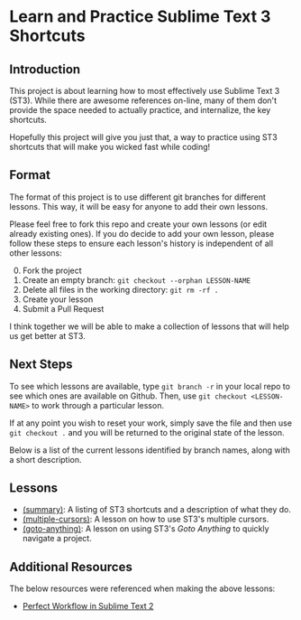 # Learn and Practice Sublime Text 3 Shortcuts

## Introduction
This project is about learning how to most effectively use Sublime Text 3 (ST3). While there are awesome references on-line, many of them don't provide the space needed to actually practice, and internalize, the key shortcuts.

Hopefully this project will give you just that, a way to practice using ST3 shortcuts that will make you wicked fast while coding!

## Format
The format of this project is to use different git branches for different lessons. This way, it will be easy for anyone to add their own lessons.

Please feel free to fork this repo and create your own lessons (or edit already existing ones). If you do decide to add your own lesson, please follow these steps to ensure each lesson's history is independent of all other lessons:

0. Fork the project
1. Create an empty branch: `git checkout --orphan LESSON-NAME`
2. Delete all files in the working directory: `git rm -rf .`
3. Create your lesson
4. Submit a Pull Request

I think together we will be able to make a collection of lessons that will help us get better at ST3.

## Next Steps
To see which lessons are available, type `git branch -r` in your local repo to see which ones are available on Github. Then, use `git checkout <LESSON-NAME>` to work through a particular lesson.

If at any point you wish to reset your work, simply save the file and then use `git checkout .` and you will be returned to the original state of the lesson.

Below is a list of the current lessons identified by branch names, along with a short description.

## Lessons

* [(summary)](https://github.com/cgrinaldi/learn-sublime/tree/summary): A listing of ST3 shortcuts and a description of what they do.
* [(multiple-cursors)](https://github.com/cgrinaldi/learn-sublime/tree/multiple-cursors): A lesson on how to use ST3's multiple cursors.
* [(goto-anything)](https://github.com/cgrinaldi/learn-sublime/tree/goto-anything): A lesson on using ST3's _Goto Anything_ to quickly navigate a project.

## Additional Resources
The below resources were referenced when making the above lessons:

*  [Perfect Workflow in Sublime Text 2](https://code.tutsplus.com/courses/perfect-workflow-in-sublime-text-2/)
